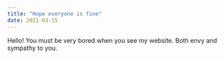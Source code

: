 ```yaml
---
title: "Hope everyone is fine"
date: 2021-03-15
---
```


Hello! You must be very bored when you see my website. Both envy and sympathy to you.
